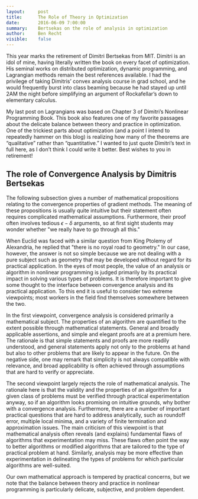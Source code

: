 ```yaml
---
layout:     post
title:      The Role of Theory in Optimization
date:       2016-06-09 7:00:00
summary:    Bertsekas on the role of analysis in optimization
author:     Ben Recht
visible:    false
---
```


This year marks the retirement of Dimitri Bertsekas from MIT.  Dimitri is an idol of mine, having literally written the book on every facet of optimization. His seminal works on distributed optimization, dynamic programming, and Lagrangian methods remain the best references available.  I had the privilege of taking Dimitris’ convex analysis course in grad school, and he would frequently burst into class beaming because he had stayed up until 2AM the night before simplifying an argument of Rockafellar’s down to elementary calculus.

My last post on Lagrangians was based on Chapter 3 of Dimitri’s Nonlinear Programming Book.  This book also features one of my favorite passages about the delicate balance between theory and practice in optimization.  One of the trickiest parts about optimization (and a point I intend to repeatedly hammer on this blog) is realizing how many of the theorems are “qualitative” rather than “quantitative.”  I wanted to just quote Dimitri’s text in full here, as I don’t think I could write it better.  Best wishes to you in retirement!

##  The role of Convergence Analysis by Dimitris Bertsekas

The following subsection gives a number of mathematical propositions relating
to the convergence properties of gradient methods. The meaning of these propositions is usually quite intuitive but their statement often requires complicated mathematical assumptions. Furthermore, their proof often involves tedious $\epsilon-\delta$ arguments, so at first sight students may wonder whether "we really have to go through all this."

When Euclid was faced with a similar question from King Ptolemy of Alexandria, he replied that "there is no royal road to geometry." In our case, however, the answer is not so simple because we are not dealing with a pure subject such as geometry that may be developed without regard for its practical application. In the eyes of most people, the value of an analysis or algorithm in nonlinear programming is judged primarily by its practical impact in solving various types of problems. It is therefore important to give some thought to the interface between convergence analysis and its practical application. To this end it is useful to consider two extreme viewpoints; most workers in the field find themselves somewhere between the two.

In the first viewpoint, convergence analysis is considered primarily a mathematical subject. The properties of an algorithm are quantified to the extent possible through mathematical statements. General and broadly applicable assertions, and simple and elegant proofs are at a premium here. The rationale is that simple statements and proofs are more readily understood, and general statements apply not only to the problems at hand but also to other problems that are likely to appear in the future. On the negative side, one may remark that simplicity is not always compatible with relevance, and broad applicability is often achieved through assumptions that are hard to verify or appreciate.

The second viewpoint largely rejects the role of mathematical analysis. The rationale here is that the validity and the properties of an algorithm for a given class of problems must be verified through practical experimentation anyway, so if an algorithm looks promising on intuitive grounds, why bother with a convergence analysis. Furthermore, there are a number of important practical questions that are hard to address analytically, such as roundoff error, multiple local minima, and a variety of finite termination and approximation issues. The main criticism of this viewpoint is that mathematical analysis often reveals (and explains) fundamental flaws of algorithms that experimentation may miss. These flaws often point the way to better algorithms or modified algorithms that are tailored to the type of practical problem at hand. Similarly, analysis may be more effective than experimentation in delineating the types of problems for which particular algorithms are well-suited.

Our own mathematical approach is tempered by practical concerns, but we note that the balance between theory and practice in nonlinear programming is particularly delicate, subjective, and problem dependent.
